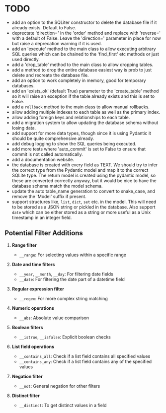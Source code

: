 # TODO

- add an option to the SQLiter constructor to delete the database file if it
  already exists. Default to False.
- deprectate 'direction=' in the 'order' method and replace with 'reverse=' with
  a default of False. Leave the 'direction=' parameter in place for now but
  raise a deprecation warning if it is used.
- add an 'execute' method to the main class to allow executing arbitrary SQL
  queries which can be chained to the 'find_first' etc methods or just used
  directly.
- add a 'drop_table' method to the main class to allow dropping tables.
- add a method to drop the entire database easiest way is prob to just delete
  and recreate the database file.
- add an option to work completely in memory, good for temporary databases.
- add an 'exists_ok' (default True) parameter to the 'create_table' method so it
  will raise an exception if the table already exists and this is set to False.
- add a `rollback` method to the main class to allow manual rollbacks.
- allow adding multiple indexes to each table as well as the primary index.
- allow adding foreign keys and relationships to each table.
- add a migration system to allow updating the database schema without losing
  data.
- add support for more data types, though since it is using Pydantic it should
  be quite comprehensive already.
- add debug logging to show the SQL queries being executed.
- add more tests where 'auto_commit' is set to False to ensure that commit is
  not called automatically.
- add a documentation website.
- the database is created with every field as TEXT. We should try to infer the
  correct type from the Pydantic model and map it to the correct SQLite type.
  The return model is created using the pydantic model, so these are converted
  correctly anyway, but it would be nice to have the database schema match the
  model schema.
- update the auto table_name generation to convert to snake_case, and remove the
  'Model' suffix if present.
- support structures like, `list`, `dict`, `set` etc. in the model. This
  will need to be stored as a JSON string or pickled in the database. Also
  support `date` which can be either stored as a string or more useful as a Unix
  timestamp in an integer field.

## Potential Filter Additions

1. **Range filter**
   - `__range`: For selecting values within a specific range

2. **Date and time filters**
   - `__year`, `__month`, `__day`: For filtering date fields
   - `__date`: For filtering the date part of a datetime field

3. **Regular expression filter**
   - `__regex`: For more complex string matching

4. **Numeric operations**
   - `__abs`: Absolute value comparison

5. **Boolean filters**
   - `__istrue`, `__isfalse`: Explicit boolean checks

6. **List field operations**
   - `__contains_all`: Check if a list field contains all specified values
   - `__contains_any`: Check if a list field contains any of the specified values

7. **Negation filter**
   - `__not`: General negation for other filters

8. **Distinct filter**
    - `__distinct`: To get distinct values in a field

